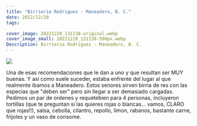 ```yaml
---
title: "Birrieria Rodriguez - Maneadero, B. C."
date: 2022/12/20
tags:

cover_image: 20221220_131138-original.webp
cover_image_small: 20221220_131138-500px.webp
Description: Birrieria Rodriguez - Maneadero, B. C.
---
```


[![](20221220_131138-800px.webp)](20221220_131138-original.webp)

Una de esas recomendaciones que le dan a uno y que resultan ser MUY buenas. Y asi como suele suceder, estaba enfrente del lugar al que realmente ibamos a Maneadero. Estos senores sirven birria de res con las especias que "deben ser" pero sin llegar a ser demasiado cargadas. Pedimos un par de ordenes y requetebien para 4 personas, incluyeron tortillas (que te preguntan si las quieres rojas o blancas... vamos, CLARO que rojas!!), salsa, cebolla, cilantro, repollo, limon, rabanos, bastante carne, frijoles y un vaso de consome.

